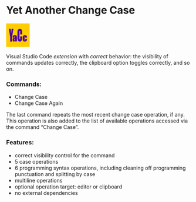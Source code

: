 # Yet Another Change Case

<img src="images/logo.png" width="64px"/>

Visual Studio Code *extension* with *correct* behavior: the visibility of commands updates correctly, the clipboard option toggles correctly, and so on.

### Commands:

* Change Case
* Change Case Again

The last command repeats the most recent change case operation, if any. This operation is also added to the list of available operations accessed via the command &ldquo;Change Case&rdquo;.

### Features:

* correct visibility control for the command
* 5 case operations
* 6 programming syntax operations, including cleaning off programming punctuation and splitting by case
* multiline operations
* optional operation target: editor or clipboard
* no external dependencies